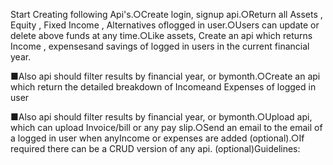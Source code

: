 Start Creating following Api's.○Create login, signup api.○Return all Assets , Equity , Fixed Income , Alternatives oflogged in user.○Users can update or delete above funds at any time.○Like assets, Create an api which returns Income , expensesand savings of logged in users in the current financial year.

■Also api should filter results by financial year, or bymonth.○Create an api which return the detailed breakdown of Incomeand Expenses of logged in user

■Also api should filter results by financial year, or bymonth.○Upload api, which can upload Invoice/bill or any pay slip.○Send an email to the email of a logged in user when anyIncome or expenses are added (optional).○If required there can be a CRUD version of any api. (optional)Guidelines:
